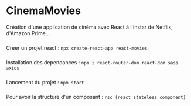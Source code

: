 # CinemaMovies
Création d'une application de cinéma avec React à l'instar de Netflix, d'Amazon Prime...

###
Creer un projet react : ``npx create-react-app react-movies``.
###
Installation des dependances : ``npm i react-router-dom react-dom sass axios``
###
Lancement du projet : ``npm start``
###
Pour avoir la structure d'un composant : ``rsc (react stateless component)``

